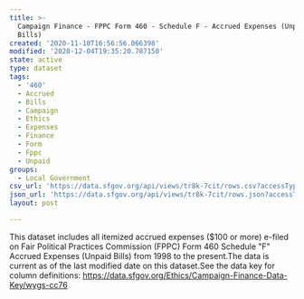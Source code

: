 ```yaml
---
title: >-
  Campaign Finance - FPPC Form 460 - Schedule F - Accrued Expenses (Unpaid
  Bills)
created: '2020-11-10T16:56:56.066398'
modified: '2020-12-04T19:35:20.787150'
state: active
type: dataset
tags:
  - '460'
  - Accrued
  - Bills
  - Campaign
  - Ethics
  - Expenses
  - Finance
  - Form
  - Fppc
  - Unpaid
groups:
  - Local Government
csv_url: 'https://data.sfgov.org/api/views/tr8k-7cit/rows.csv?accessType=DOWNLOAD'
json_url: 'https://data.sfgov.org/api/views/tr8k-7cit/rows.json?accessType=DOWNLOAD'
layout: post

---
```

This dataset includes all itemized accrued expenses ($100 or more) e-filed on Fair Political Practices Commission (FPPC) Form 460 Schedule "F" Accrued Expenses (Unpaid Bills) from 1998 to the present.The data is current as of the last modified date on this dataset.See the data key for column definitions:  https://data.sfgov.org/Ethics/Campaign-Finance-Data-Key/wygs-cc76
